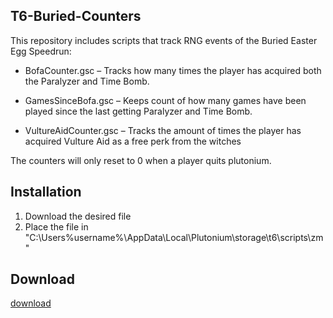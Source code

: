 ## T6-Buried-Counters

This repository includes scripts that track RNG events of the Buried Easter Egg Speedrun:

  - BofaCounter.gsc – Tracks how many times the player has acquired both the Paralyzer and Time Bomb.

  - GamesSinceBofa.gsc – Keeps count of how many games have been played since the last getting Paralyzer and Time Bomb.

  - VultureAidCounter.gsc – Tracks the amount of times the player has acquired Vulture Aid as a free perk from the witches

The counters will only reset to 0 when a player quits plutonium. 

## Installation

1. Download the desired file
2. Place the file in "C:\Users\%username%\AppData\Local\Plutonium\storage\t6\scripts\zm"

## Download
[download](https://github.com/Krule6/T6-Buried-Counters/blob/main/BofaCounter.gsc)


